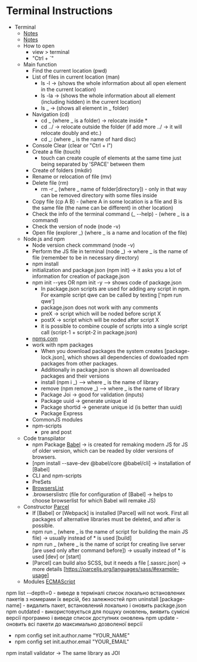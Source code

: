 # Terminal Instructions

- Terminal
  - [Notes](https://tproger.ru/translations/bash-cheatsheet/)
  - [Notes](https://habr.com/ru/company/ruvds/blog/555270/)
  - How to open
    - view > terminal
    - "Ctrl + `"
  - Main function
    - Find the current location (pwd)
    - List of files in current location (man)
      - ls -l -> (shows the whole information about all open element in the
        current location)
      - ls -la -> (shows the whole information about all element (including
        hidden) in the current location)
      - ls _ -> (shows all element in _ folder)
    - Navigation (cd)
      - cd _ (where _ is a folder) -> relocate inside \*
      - cd ../ -> relocate outside the folder (if add more ../ -> it will
        relocate doubly and etc.)
      - cd _: (where _ is the name of hard disc)
    - Console Clear (clear or "Ctrl + l")
    - Create a file (touch)
      - touch can create couple of elements at the same time just being
        separated by 'SPACE' between them
    - Create of folders (mkdir)
    - Rename or relocation of file (mv)
    - Delete file (rm)
      - rm -r _ (where _ name of folder[directory]) - only in that way can be
        removed directory with some files inside
    - Copy file (cp A B) - (where A in some location is a file and B is the same
      file (the name can be different) in other location)
    - Check the info of the terminal command (_ --help) - (where _ is a command)
    - Check the version of node (node -v)
    - Open file (explorer _) (where _ is a name and location of the file)
  - Node.js and npm
    - Node version check commmand (node -v)
    - Perform the JS file in terminal (node _) -> where _ is the name of file
      (remember to be in necessary directory)
    - npm install
    - initialization and package.json (npm init) -> it asks you a lot of
      information for creation of package.json
    - npm init --yes OR npm init -y --> shows code of package.json
      - In package.json scripts are used for adding any script in npm. For
        example script qwe can be called by texting ['npm run qwe']
      - package.json does not work with any comments
      - preX -> script which will be noded before script X
      - postX -> script which will be noded after script X
      - it is possible to combine couple of scripts into a single script call
        (script-1 + script-2 in package.json)
    - [npms.com](https://www.npmjs.com/)
    - work with npm packages
      - When you download packages the system creates [package-lock.json], which
        shows all dependencies of dowloaded npm packages from other packages.
      - Additionally in package.json is shown all downloaded packages and their
        versions
      - install (npm i _) --> where _ is the name of library
      - remove (npm remove _) --> where _ is the name of library
      - Package Joi -> good for validation (inputs)
      - Package uuid -> generate unique id
      - Package shortid -> generate unique id (is better than uuid)
      - Package Express
    - CommonJS modules
    - npm-scripts
      - pre and post
  - Code transpilator
    - npm Package [Babel](https://babeljs.io/) -> is created for remaking modern
      JS for JS of older version, which can be readed by older versions of
      browsers.
    - [npm install --save-dev @babel/core @babel/cli] -> installation of [Babel]
    - CLI and npm-scripts
    - PreSets
    - [BrowsersList](https://github.com/browserslist/browserslist)
    - .browserslistrc (file for configuration of [Babel] -> helps to choose
      browserlist for which Babel will remake JS)
  - Constructor [Parcel](https://parceljs.org/)
    - If [Babel] or [Webpack] is installed [Parcel] will not work. First all
      packages of alternative libraries must be deleted, and after is possible.
    - npm run _ (where _ is the name of script for building the main JS file) ->
      usually instead of \* is used [build]
    - npm run _ (where _ is the name of script for creating live server [are
      used only after command before]) -> usually instead of \* is used [dev] or
      [start]
    - [Parcel] can build also SCSS, but it needs a file [.sassrc.json] -> more
      details [https://parceljs.org/languages/sass/#example-usage]
  - Modules [ECMAScript](https://exploringjs.com/es6/ch_modules.html)

npm list --depth=0 - виведе в терміналі список локально встановлених пакетів з
номерами їх версій, без залежностей npm uninstall [package-name] - видалить
пакет, встановлений локально і оновить package.json npm outdated -
використовується для пошуку оновлень, виявить сумісні версії програмно і виведе
список доступних оновлень npm update - оновить всі пакети до максимально
дозволеної версії

- npm config set init.author.name "YOUR_NAME"
- npm config set init.author.email "YOUR_EMAIL"


npm install validator -> The same library as JOI
